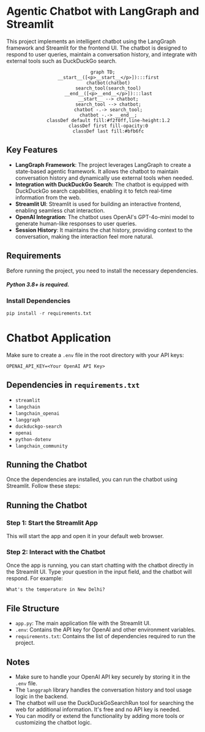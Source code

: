 # Agentic Chatbot with LangGraph and Streamlit

This project implements an intelligent chatbot using the LangGraph framework and Streamlit for the frontend UI. The chatbot is designed to respond to user queries, maintain a conversation history, and integrate with external tools such as DuckDuckGo search.

<div align="center">

```mermaid
graph TD;
    __start__([<p>__start__</p>]):::first
    chatbot(chatbot)
    search_tool(search_tool)
    __end__([<p>__end__</p>]):::last
    __start__ --> chatbot;
    search_tool --> chatbot;
    chatbot -.-> search_tool;
    chatbot -.-> __end__;
    classDef default fill:#f2f0ff,line-height:1.2
    classDef first fill-opacity:0
    classDef last fill:#bfb6fc
```

</div>

## Key Features

- **LangGraph Framework**: The project leverages LangGraph to create a state-based agentic framework. It allows the chatbot to maintain conversation history and dynamically use external tools when needed.
- **Integration with DuckDuckGo Search**: The chatbot is equipped with DuckDuckGo search capabilities, enabling it to fetch real-time information from the web.
- **Streamlit UI**: Streamlit is used for building an interactive frontend, enabling seamless chat interaction.
- **OpenAI Integration**: The chatbot uses OpenAI's GPT-4o-mini model to generate human-like responses to user queries.
- **Session History**: It maintains the chat history, providing context to the conversation, making the interaction feel more natural.

## Requirements

Before running the project, you need to install the necessary dependencies.

##### Python 3.8+ is required.

### Install Dependencies

```python
pip install -r requirements.txt
```

# Chatbot Application

Make sure to create a `.env` file in the root directory with your API keys:

```
OPENAI_API_KEY=<Your OpenAI API Key>
```

## Dependencies in `requirements.txt`
- `streamlit`
- `langchain`
- `langchain_openai`
- `langgraph`
- `duckduckgo-search`
- `openai`
- `python-dotenv`
- `langchain_community`

## Running the Chatbot

Once the dependencies are installed, you can run the chatbot using Streamlit. Follow these steps:

## Running the Chatbot

### Step 1: Start the Streamlit App
This will start the app and open it in your default web browser.

### Step 2: Interact with the Chatbot
Once the app is running, you can start chatting with the chatbot directly in the Streamlit UI. Type your question in the input field, and the chatbot will respond.
For example:
```
What's the temperature in New Delhi?
```

## File Structure

- `app.py`: The main application file with the Streamlit UI.
- `.env`: Contains the API key for OpenAI and other environment variables.
- `requirements.txt`: Contains the list of dependencies required to run the project.

## Notes
- Make sure to handle your OpenAI API key securely by storing it in the `.env` file.
- The `langgraph` library handles the conversation history and tool usage logic in the backend.
- The chatbot will use the DuckDuckGoSearchRun tool for searching the web for additional information. It's free and no API key is needed.
- You can modify or extend the functionality by adding more tools or customizing the chatbot logic.

